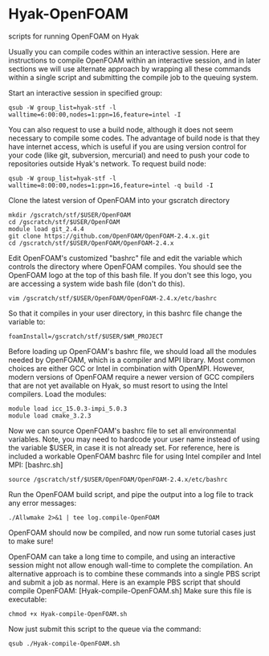 # Hyak-OpenFOAM
scripts for running OpenFOAM on Hyak


Usually you can compile codes within an interactive session. Here are instructions to compile OpenFOAM within an interactive session, and in later sections we will use alternate approach by wrapping all these commands within a 
single script and submitting the compile job to the queuing system.

Start an interactive session in specified group:

    qsub -W group_list=hyak-stf -l walltime=6:00:00,nodes=1:ppn=16,feature=intel -I

You can also request to use a build node, although it does not seem necessary to compile some codes. The advantage of build node is that they have internet access, which is useful if you are using version control for your code 
(like git, subversion, mercurial) and need to push your code to repositories outside Hyak's network. To request build node:

    qsub -W group_list=hyak-stf -l walltime=8:00:00,nodes=1:ppn=16,feature=intel -q build -I

Clone the latest version of OpenFOAM into your gscratch directory

    mkdir /gscratch/stf/$USER/OpenFOAM
    cd /gscratch/stf/$USER/OpenFOAM
    module load git_2.4.4
    git clone https://github.com/OpenFOAM/OpenFOAM-2.4.x.git
    cd /gscratch/stf/$USER/OpenFOAM/OpenFOAM-2.4.x

Edit OpenFOAM's customized "bashrc" file and edit the variable which controls the directory where OpenFOAM compiles. You should see the OpenFOAM logo at the top of this bash file. If you don't see this logo, you are accessing a 
system wide bash file (don't do this).

    vim /gscratch/stf/$USER/OpenFOAM/OpenFOAM-2.4.x/etc/bashrc

So that it compiles in your user directory, in this bashrc file change the variable to:

    foamInstall=/gscratch/stf/$USER/$WM_PROJECT

Before loading up OpenFOAM's bashrc file, we should load all the modules needed by OpenFOAM, which is a compiler and MPI library. Most common choices are either GCC or Intel in combination with OpenMPI. However, modern versions 
of OpenFOAM require a newer version of GCC compilers that are not yet available on Hyak, so must resort to using the Intel compilers. Load the modules:

    module load icc_15.0.3-impi_5.0.3
    module load cmake_3.2.3

Now we can source OpenFOAM's bashrc file to set all environmental variables. Note, you may need to hardcode your user name instead of using the variable $USER, in case it is not already set. For reference, here is included a 
workable OpenFOAM bashrc file for using Intel compiler and Intel MPI: [bashrc.sh]

    source /gscratch/stf/$USER/OpenFOAM/OpenFOAM-2.4.x/etc/bashrc

Run the OpenFOAM build script, and pipe the output into a log file to track any error messages:

    ./Allwmake 2>&1 | tee log.compile-OpenFOAM

OpenFOAM should now be compiled, and now run some tutorial cases just to make sure!

OpenFOAM can take a long time to compile, and using an interactive session might not allow enough wall-time to complete the compilation. An alternative approach is to combine these commands into a single PBS script and submit a 
job as normal. Here is an example PBS script that should compile OpenFOAM: [Hyak-compile-OpenFOAM.sh] Make sure this file is executable:

    chmod +x Hyak-compile-OpenFOAM.sh

Now just submit this script to the queue via the command:

    qsub ./Hyak-compile-OpenFOAM.sh

